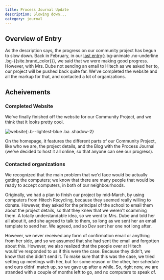 ```yaml
---
title: Process Journal Update
description: Slowing down...
category: journal
---
```


## Overview of Entry
As the description says, the progress on our community project has begun to slow down. Back in February, in our [last entry](/reimagine/posts/Process-2){:.bg-animate .no-underline .bg-{{site.brand_color}}}, we said that we were making good progress. However, with Mrs. Dube not sending an email to Hitech as we asked her to, our project will be pushed back quite far. We've completed the website and all the markup for that, and contacted a lot of organizations.

## Acheivements

### Completed Website
We've finally finished off the website for our Community Project, and we think that it looks pretty cool.

![website](/reimagine/static/images/website3.png){:.b--lightest-blue .ba .shadow-2}

On the homepage, it features the different parts of our Community Project, like who we are, the project details, and the Blog with the Process Journal (we've decided to host it all online, so that anyone can see our progress).

### Contacted organizations
We recognized that the main problem that we'd face would be actually getting the computers; we know that there are many people that would be ready to accept computers, in both of our neighbourhoods.

Originally, we had a plan to finish our project by mid-March, by using computers from Hitech Recycling, because they seemed really willing to donate. However, they asked for the principal of the school to email them about the project details, so that they knew that we weren't scamming them. A totally understandable idea, so we went to Mrs. Dube and told her all about it, and she agreed to talk to them, so long as we sent her an email template to send her. We agreed, and so Dev sent her one not long after.

However, we never received any form of confirmation email or anything from her side, and so we assumed that she had sent the email and forgotten about this. However, we also realized that the people over at Hitech would've responded to us if this were the case. Because they didn't, we know that she didn't send it. To make sure that this was the case, we tried setting up meetings with her, but for some reason or the other, her schedule and ours didnt' match up, so we gave up after a while. So, right now, we are stranded with a couple of months left to go, and no computers to speak of.
